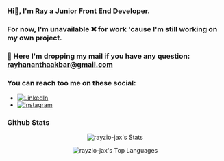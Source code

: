 ### Hi👋, I'm Ray a Junior Front End Developer.
### For now, I'm unavailable ❌ for work 'cause I'm still working on my own project.
### 📧 Here I'm dropping my mail if you have any question: rayhananthaakbar@gmail.com

### You can reach too me on these social:
* [![LinkedIn](https://img.shields.io/badge/LinkedIn-0077B5?style=for-the-badge&logo=linkedin&logoColor=white)](https://www.linkedin.com/in/rayhanantha-akbar)
* [![Instagram](https://img.shields.io/badge/Instagram-E4405F?style=for-the-badge&logo=instagram&logoColor=white)](https://www.instagram.com/rayziojax)

### Github Stats
<p align="center">
  <img src="https://github-readme-stats.vercel.app/api?username=rayzio-jax&theme=synthwave&show_icons=true&hide_border=false&count_private=true" alt="rayzio-jax's Stats">
<!-- </p>
<p align="center">
  <img src="https://github-readme-streak-stats.herokuapp.com/?user=rayzio-jax&theme=synthwave&hide_border=false" alt="rayzio-jax's Streak">
</p> -->
<p align="center">
  <img src="https://github-readme-stats.vercel.app/api/top-langs/?username=rayzio-jax&theme=synthwave&show_icons=true&hide_border=false&layout=compact" alt="rayzio-jax's Top Languages">
</p>
